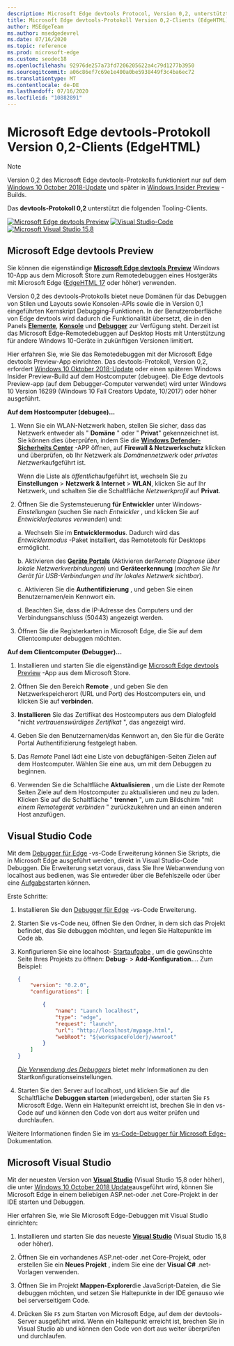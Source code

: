 ```yaml
---
description: Microsoft Edge devtools Protocol, Version 0,2, unterstützt die folgenden Tooling-Clients.
title: Microsoft Edge devtools-Protokoll Version 0,2-Clients (EdgeHTML)
author: MSEdgeTeam
ms.author: msedgedevrel
ms.date: 07/16/2020
ms.topic: reference
ms.prod: microsoft-edge
ms.custom: seodec18
ms.openlocfilehash: 92976de257a73fd7206205622a4c79d1277b3950
ms.sourcegitcommit: a06c86ef7c69e1e400a0be5938449f3c4ba6ec72
ms.translationtype: MT
ms.contentlocale: de-DE
ms.lasthandoff: 07/16/2020
ms.locfileid: "10882891"
---
```

# Microsoft Edge devtools-Protokoll Version 0,2-Clients (EdgeHTML)  

> [!NOTE]
> Version 0,2 des Microsoft Edge devtools-Protokolls funktioniert nur auf dem [Windows 10 October 2018-Update](/windows/uwp/whats-new/windows-10-build-17763) und später in [Windows Insider Preview](https://insider.windows.com/en-us/getting-started/) -Builds.  

Das **devtools-Protokoll 0,2** unterstützt die folgenden Tooling-Clients.

[ ![ Microsoft Edge devtools Preview](../media/microsoft-edge-devtools.png)](#microsoft-edge-devtools-preview) [ ![ Visual Studio-Code](../media/visual-studio-code.png)](#visual-studio-code) [ ![ Microsoft Visual Studio 15,8](../media/visual-studio-2017.png)](#microsoft-visual-studio)

## Microsoft Edge devtools Preview

Sie können die eigenständige [**Microsoft Edge devtools Preview**](https://www.microsoft.com/store/p/microsoft-edge-devtools-preview/9mzbfrmz0mnj?activetab=pivot%3aoverviewtab) Windows 10-App aus dem Microsoft Store zum Remotedebuggen eines Hostgeräts mit Microsoft Edge ([EdgeHTML 17](../../dev-guide.md) oder höher) verwenden.

Version 0,2 des devtools-Protokolls bietet neue Domänen für das Debuggen von Stilen und Layouts sowie Konsolen-APIs sowie die in Version 0,1 eingeführten Kernskript Debugging-Funktionen. In der Benutzeroberfläche von Edge devtools wird dadurch die Funktionalität übersetzt, die in den Panels [**Elemente**](../../devtools-guide/elements.md), [**Konsole**](../../devtools-guide/console.md) und [**Debugger**](../../devtools-guide/debugger.md) zur Verfügung steht. Derzeit ist das Microsoft Edge-Remotedebuggen auf Desktop Hosts mit Unterstützung für andere Windows 10-Geräte in zukünftigen Versionen limitiert.

Hier erfahren Sie, wie Sie das Remotedebuggen mit der Microsoft Edge devtools Preview-App einrichten. Das devtools-Protokoll, Version 0,2, erfordert [Windows 10 Oktober 2018-Update](/windows/uwp/whats-new/windows-10-build-17763) oder einen späteren Windows Insider Preview-Build auf dem Hostcomputer (debugee). Die Edge devtools Preview-app (auf dem Debugger-Computer verwendet) wird unter Windows 10 Version 16299 (Windows 10 Fall Creators Update, 10/2017) oder höher ausgeführt.

**Auf dem Hostcomputer (debugee)...**

1. Wenn Sie ein WLAN-Netzwerk haben, stellen Sie sicher, dass das Netzwerk entweder als " **Domäne** " oder " **Privat**" gekennzeichnet ist. Sie können dies überprüfen, indem Sie die [**Windows Defender-Sicherheits Center**](/windows/security/threat-protection/windows-defender-security-center/windows-defender-security-center) -APP öffnen, auf **Firewall & Netzwerkschutz** klicken und überprüfen, ob Ihr Netzwerk als *Domänennetzwerk* oder *privates Netzwerk*aufgeführt ist. 

    Wenn die Liste als *öffentlich*aufgeführt ist, wechseln Sie zu **Einstellungen**  >  **Netzwerk & Internet**  >  **WLAN**, klicken Sie auf Ihr Netzwerk, und schalten Sie die Schaltfläche *Netzwerkprofil* auf **Privat**.

2. Öffnen Sie die Systemsteuerung **für Entwickler** unter Windows- *Einstellungen* (suchen Sie nach *Entwickler* , und klicken Sie auf *Entwicklerfeatures verwenden*) und: 

    a. Wechseln Sie im **Entwicklermodus**. Dadurch wird das *Entwicklermodus* -Paket installiert, das Remotetools für Desktops ermöglicht.

    b. Aktivieren des [**Geräte Portals**](/windows/uwp/debug-test-perf/device-portal) (Aktivieren der*Remote Diagnose über lokale Netzwerkverbindungen*) und **Geräteerkennung** (*machen Sie Ihr Gerät für USB-Verbindungen und Ihr lokales Netzwerk sichtbar*).

    c. Aktivieren Sie die **Authentifizierung** , und geben Sie einen Benutzernamen/ein Kennwort ein.

    d. Beachten Sie, dass die IP-Adresse des Computers und der Verbindungsanschluss (50443) angezeigt werden.

3. Öffnen Sie die Registerkarten in Microsoft Edge, die Sie auf dem Clientcomputer debuggen möchten.

**Auf dem Clientcomputer (Debugger)...**

1.  Installieren und starten Sie die eigenständige [Microsoft Edge devtools Preview](https://www.microsoft.com/store/p/microsoft-edge-devtools-preview/9mzbfrmz0mnj?activetab=pivot%3aoverviewtab) -App aus dem Microsoft Store.

2. Öffnen Sie den Bereich **Remote** , und geben Sie den Netzwerkspeicherort (URL und Port) des Hostcomputers ein, und klicken Sie auf **verbinden**.

3. **Installieren** Sie das Zertifikat des Hostcomputers aus dem Dialogfeld "nicht *vertrauenswürdiges Zertifikat* ", das angezeigt wird.

4. Geben Sie den Benutzernamen/das Kennwort an, den Sie für die Geräte Portal Authentifizierung festgelegt haben.

5. Das *Remote* Panel lädt eine Liste von debugfähigen-Seiten Zielen auf dem Hostcomputer. Wählen Sie eine aus, um mit dem Debuggen zu beginnen.

6. Verwenden Sie die Schaltfläche **Aktualisieren** , um die Liste der Remote Seiten Ziele auf dem Hostcomputer zu aktualisieren und neu zu laden. Klicken Sie auf die Schaltfläche " **trennen** ", um zum Bildschirm "mit *einem Remotegerät verbinden* " zurückzukehren und an einen anderen Host anzufügen.

## Visual Studio Code

Mit dem [Debugger für Edge](https://marketplace.visualstudio.com/items?itemName=msjsdiag.debugger-for-edge) -vs-Code Erweiterung können Sie Skripts, die in Microsoft Edge ausgeführt werden, direkt in Visual Studio-Code Debuggen. Die Erweiterung setzt voraus, dass Sie Ihre Webanwendung von localhost aus bedienen, was Sie entweder über die Befehlszeile oder über eine [Aufgabe](https://code.visualstudio.com/docs/editor/tasks)starten können.

Erste Schritte:

1. Installieren Sie den [Debugger für Edge](https://marketplace.visualstudio.com/items?itemName=msjsdiag.debugger-for-edge) -vs-Code Erweiterung.

2. Starten Sie vs-Code neu, öffnen Sie den Ordner, in dem sich das Projekt befindet, das Sie debuggen möchten, und legen Sie Haltepunkte im Code ab.

3. Konfigurieren Sie eine localhost- [Startaufgabe](https://code.visualstudio.com/docs/editor/debugging#_launch-configurations) , um die gewünschte Seite Ihres Projekts zu öffnen: **Debug**-  >  **Add-Konfiguration.**... Zum Beispiel:

    ```json
    {
        "version": "0.2.0",
        "configurations": [

            {
                "name": "Launch localhost",
                "type": "edge",
                "request": "launch",
                "url": "http://localhost/mypage.html",
                "webRoot": "${workspaceFolder}/wwwroot"
            }
        ]
    }
    ```

    [*Die Verwendung des Debuggers*](https://github.com/Microsoft/vscode-edge-debug2#using-the-debugger) bietet mehr Informationen zu den Startkonfigurationseinstellungen. 

4. Starten Sie den Server auf localhost, und klicken Sie auf die Schaltfläche **Debuggen starten** (wiedergeben), oder starten Sie `F5` Microsoft Edge. Wenn ein Haltepunkt erreicht ist, brechen Sie in den vs-Code auf und können den Code von dort aus weiter prüfen und durchlaufen.

Weitere Informationen finden Sie im [vs-Code-Debugger für Microsoft Edge-](https://github.com/Microsoft/vscode-edge-debug2#----vs-code---debugger-for-microsoft-edge--) Dokumentation.

## Microsoft Visual Studio

Mit der neuesten Version von [**Visual Studio**](https://www.visualstudio.com) (Visual Studio 15,8 oder höher), die unter [Windows 10 October 2018 Update](/windows/uwp/whats-new/windows-10-build-17763)ausgeführt wird, können Sie Microsoft Edge in einem beliebigen ASP.net-oder .net Core-Projekt in der IDE starten und Debuggen.

Hier erfahren Sie, wie Sie Microsoft Edge-Debuggen mit Visual Studio einrichten:

1.  Installieren und starten Sie das neueste [**Visual Studio**](https://www.visualstudio.com/) (Visual Studio 15,8 oder höher).

2. Öffnen Sie ein vorhandenes ASP.net-oder .net Core-Projekt, oder erstellen Sie ein **Neues Projekt** , indem Sie eine der **Visual C#** .net-Vorlagen verwenden.

3. Öffnen Sie im Projekt **Mappen-Explorer**die JavaScript-Dateien, die Sie debuggen möchten, und setzen Sie Haltepunkte in der IDE genauso wie bei serverseitigem Code.

4. Drücken Sie `F5` zum Starten von Microsoft Edge, auf dem der devtools-Server ausgeführt wird. Wenn ein Haltepunkt erreicht ist, brechen Sie in Visual Studio ab und können den Code von dort aus weiter überprüfen und durchlaufen.
